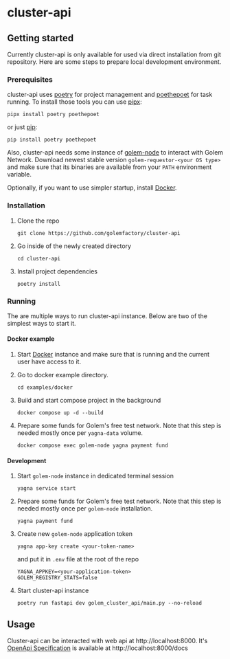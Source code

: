 # cluster-api

## Getting started

Currently cluster-api is only available for used via direct installation from git repository.
Here are some steps to prepare local development environment.

### Prerequisites

cluster-api uses [poetry](https://python-poetry.org/) for project management and [poethepoet](https://github.com/nat-n/poethepoet) for task running.
To install those tools you can use [pipx](https://pipx.pypa.io/stable/):

```shell
pipx install poetry poethepoet
```

or just [pip]():
```shell
pip install poetry poethepoet
```

Also, cluster-api needs some instance of [golem-node](https://github.com/golemfactory/yagna) to interact with Golem Network.
Download newest stable version `golem-requestor-<your OS type>` and make sure that its binaries are available from your `PATH` environment variable. 

Optionally, if you want to use simpler startup, install [Docker](https://www.docker.com/).

### Installation

1. Clone the repo
   ```shell
   git clone https://github.com/golemfactory/cluster-api
   ```
2. Go inside of the newly created directory
   ```shell
   cd cluster-api
   ```
3. Install project dependencies
   ```shell
   poetry install
   ```

### Running

The are multiple ways to run cluster-api instance.
Below are two of the simplest ways to start it.

#### Docker example

1. Start [Docker](https://www.docker.com/) instance and make sure that is running and the current user have access to it.
 
2. Go to docker example directory.
   ```shell
   cd examples/docker
   ```

3. Build and start compose project in the background
   ```shell
   docker compose up -d --build
   ```

4. Prepare some funds for Golem's free test network. 
   Note that this step is needed mostly once per `yagna-data` volume. 

   ```shell
   docker compose exec golem-node yagna payment fund
   ```

#### Development

1. Start `golem-node` instance in dedicated terminal session
   ```shell
   yagna service start
   ```

2. Prepare some funds for Golem's free test network. 
   Note that this step is needed mostly once per `golem-node` installation. 

   ```shell
   yagna payment fund
   ```

3. Create new `golem-node` application token
   ```shell
   yagna app-key create <your-token-name>
   ```
   and put it in `.env` file at the root of the repo
   ```dotenv
   YAGNA_APPKEY=<your-application-token>
   GOLEM_REGISTRY_STATS=false
   ```

3. Start cluster-api instance
   ```shell
   poetry run fastapi dev golem_cluster_api/main.py --no-reload
   ```

## Usage

Cluster-api can be interacted with web api at http://localhost:8000.
It's [OpenApi Specification](https://www.openapis.org/) is available at http://localhost:8000/docs